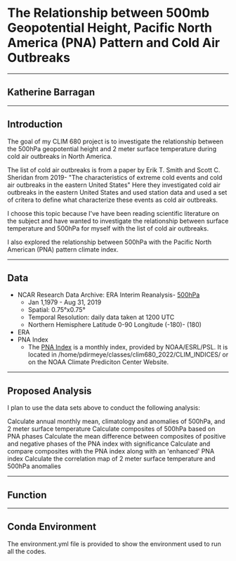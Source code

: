# The Relationship between 500mb Geopotential Height, Pacific North America (PNA) Pattern and Cold Air Outbreaks
----
## Katherine Barragan
----
## Introduction
The goal of my CLIM 680 project is to investigate the relationship between the 500hPa geopotential height and 2 meter surface temperature during cold air outbreaks in North America.

The list of cold air outbreaks is from a paper by Erik T. Smith and Scott C. Sheridan from 2019- "The characteristics of extreme cold events and cold air outbreaks in the eastern United States"
Here they investigated cold air outbreaks in the eastern United States and used station data and used a set of critera to define what characterize these events as cold air outbreaks.

I choose this topic because I've have been reading scientific literature on the subject and have wanted to investigate the relationship between surface temperature and 500hPa for myself with the list of cold air outbreaks. 

I also explored the relationship between 500hPa with the Pacific North American (PNA) pattern climate index.

----
## Data
* NCAR Research Data Archive: ERA Interim Reanalysis- [500hPa](https://climatedataguide.ucar.edu/climate-data/era-interim)
  - Jan 1,1979 - Aug 31, 2019
  - Spatial: 0.75°x0.75°
  - Temporal Resolution: daily data taken at 1200 UTC 
  - Northern Hemisphere Latitude 0-90 Longitude (-180)- (180)
* ERA
* PNA Index
  - The [PNA Index](https://www.cpc.ncep.noaa.gov/products/precip/CWlink/pna/norm.pna.monthly.b5001.current.ascii.table) is a monthly index, provided by NOAA/ESRL/PSL. It is located in /home/pdirmeye/classes/clim680_2022/CLIM_INDICES/ or on the NOAA Climate Prediciton Center Website.
----
## Proposed Analysis
I plan to use the data sets above to conduct the following analysis:

Calculate annual monthly mean, climatology and anomalies of 500hPa, and 2 meter surface temperature
Calculate composites of 500hPa based on PNA phases
Calculate the mean difference between composites of positive and negative phases of the PNA index with significance
Calculate and compare composites with the PNA index along with an 'enhanced' PNA index
Calculate the correlation map of 2 meter surface temperature and 500hPa anomalies

---
## Function
---
## Conda Environment
The environment.yml file is provided to show the environment used to run all the codes. 
